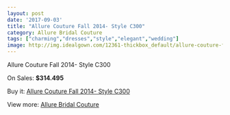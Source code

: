 ```yaml
---
layout: post
date: '2017-09-03'
title: "Allure Couture Fall 2014- Style C300"
category: Allure Bridal Couture
tags: ["charming","dresses","style","elegant","wedding"]
image: http://img.idealgown.com/12361-thickbox_default/allure-couture-fall-2014-style-c300.jpg
---
```

Allure Couture Fall 2014- Style C300

On Sales: **$314.495**
<a href="https://www.idealgown.com/en/allure-bridal-couture/4992-allure-couture-fall-2014-style-c300.html"><amp-img layout="responsive" width="600" height="600" src="//img.idealgown.com/12361-thickbox_default/allure-couture-fall-2014-style-c300.jpg" alt="Allure Couture Fall 2014- Style C300 0" /></a>
<a href="https://www.idealgown.com/en/allure-bridal-couture/4992-allure-couture-fall-2014-style-c300.html"><amp-img layout="responsive" width="600" height="600" src="//img.idealgown.com/12363-thickbox_default/allure-couture-fall-2014-style-c300.jpg" alt="Allure Couture Fall 2014- Style C300 1" /></a>
<a href="https://www.idealgown.com/en/allure-bridal-couture/4992-allure-couture-fall-2014-style-c300.html"><amp-img layout="responsive" width="600" height="600" src="//img.idealgown.com/12362-thickbox_default/allure-couture-fall-2014-style-c300.jpg" alt="Allure Couture Fall 2014- Style C300 2" /></a>
<a href="https://www.idealgown.com/en/allure-bridal-couture/4992-allure-couture-fall-2014-style-c300.html"><amp-img layout="responsive" width="600" height="600" src="//img.idealgown.com/12360-thickbox_default/allure-couture-fall-2014-style-c300.jpg" alt="Allure Couture Fall 2014- Style C300 3" /></a>

Buy it: [Allure Couture Fall 2014- Style C300](https://www.idealgown.com/en/allure-bridal-couture/4992-allure-couture-fall-2014-style-c300.html "Allure Couture Fall 2014- Style C300")

View more: [Allure Bridal Couture](https://www.idealgown.com/en/64-allure-bridal-couture "Allure Bridal Couture")